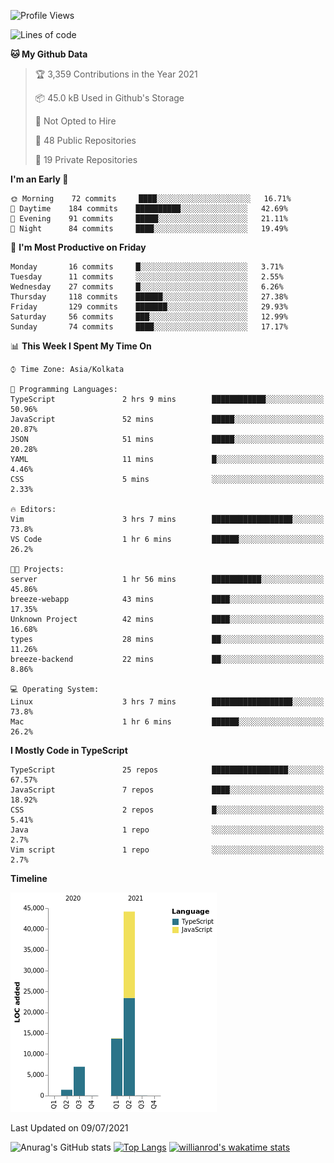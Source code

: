 <!--START_SECTION:waka-->
![Profile Views](http://img.shields.io/badge/Profile%20Views-1-blue)

![Lines of code](https://img.shields.io/badge/From%20Hello%20World%20I%27ve%20Written-66336%20lines%20of%20code-blue)

**🐱 My Github Data** 

> 🏆 3,359 Contributions in the Year 2021
 > 
> 📦 45.0 kB Used in Github's Storage 
 > 
> 🚫 Not Opted to Hire
 > 
> 📜 48 Public Repositories 
 > 
> 🔑 19 Private Repositories  
 > 
**I'm an Early 🐤** 

```text
🌞 Morning    72 commits     ████░░░░░░░░░░░░░░░░░░░░░   16.71% 
🌆 Daytime    184 commits    ██████████░░░░░░░░░░░░░░░   42.69% 
🌃 Evening    91 commits     █████░░░░░░░░░░░░░░░░░░░░   21.11% 
🌙 Night      84 commits     ████░░░░░░░░░░░░░░░░░░░░░   19.49%

```
📅 **I'm Most Productive on Friday** 

```text
Monday       16 commits     █░░░░░░░░░░░░░░░░░░░░░░░░   3.71% 
Tuesday      11 commits     ░░░░░░░░░░░░░░░░░░░░░░░░░   2.55% 
Wednesday    27 commits     █░░░░░░░░░░░░░░░░░░░░░░░░   6.26% 
Thursday     118 commits    ██████░░░░░░░░░░░░░░░░░░░   27.38% 
Friday       129 commits    ███████░░░░░░░░░░░░░░░░░░   29.93% 
Saturday     56 commits     ███░░░░░░░░░░░░░░░░░░░░░░   12.99% 
Sunday       74 commits     ████░░░░░░░░░░░░░░░░░░░░░   17.17%

```


📊 **This Week I Spent My Time On** 

```text
⌚︎ Time Zone: Asia/Kolkata

💬 Programming Languages: 
TypeScript               2 hrs 9 mins        ████████████░░░░░░░░░░░░░   50.96% 
JavaScript               52 mins             █████░░░░░░░░░░░░░░░░░░░░   20.87% 
JSON                     51 mins             █████░░░░░░░░░░░░░░░░░░░░   20.28% 
YAML                     11 mins             █░░░░░░░░░░░░░░░░░░░░░░░░   4.46% 
CSS                      5 mins              ░░░░░░░░░░░░░░░░░░░░░░░░░   2.33%

🔥 Editors: 
Vim                      3 hrs 7 mins        ██████████████████░░░░░░░   73.8% 
VS Code                  1 hr 6 mins         ██████░░░░░░░░░░░░░░░░░░░   26.2%

🐱‍💻 Projects: 
server                   1 hr 56 mins        ███████████░░░░░░░░░░░░░░   45.86% 
breeze-webapp            43 mins             ████░░░░░░░░░░░░░░░░░░░░░   17.35% 
Unknown Project          42 mins             ████░░░░░░░░░░░░░░░░░░░░░   16.68% 
types                    28 mins             ██░░░░░░░░░░░░░░░░░░░░░░░   11.26% 
breeze-backend           22 mins             ██░░░░░░░░░░░░░░░░░░░░░░░   8.86%

💻 Operating System: 
Linux                    3 hrs 7 mins        ██████████████████░░░░░░░   73.8% 
Mac                      1 hr 6 mins         ██████░░░░░░░░░░░░░░░░░░░   26.2%

```

**I Mostly Code in TypeScript** 

```text
TypeScript               25 repos            █████████████████░░░░░░░░   67.57% 
JavaScript               7 repos             ████░░░░░░░░░░░░░░░░░░░░░   18.92% 
CSS                      2 repos             █░░░░░░░░░░░░░░░░░░░░░░░░   5.41% 
Java                     1 repo              ░░░░░░░░░░░░░░░░░░░░░░░░░   2.7% 
Vim script               1 repo              ░░░░░░░░░░░░░░░░░░░░░░░░░   2.7%

```


**Timeline**

![Chart not found](https://raw.githubusercontent.com/wise-introvert/wise-introvert/master/charts/bar_graph.png) 


 Last Updated on 09/07/2021
<!--END_SECTION:waka-->
![Anurag's GitHub stats](https://github-readme-stats.vercel.app/api?username=wise-introvert&count_private=true&show_icons=true)
[![Top Langs](https://github-readme-stats.vercel.app/api/top-langs/?username=wise-introvert&langs_count=10)](https://github.com/anuraghazra/github-readme-stats)
[![willianrod's wakatime stats](https://github-readme-stats.vercel.app/api/wakatime?username=wiseintrovert)](https://github.com/anuraghazra/github-readme-stats)
